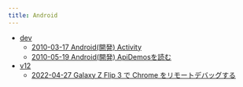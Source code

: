 ```yaml
---
title: Android
---
```



- [dev](./dev/index.md)
    - [2010-03-17 Android(開発) Activity](./../../../d/2010/03/17/Android(開発)_Activity.md)
    - [2010-05-19 Android(開発) ApiDemosを読む](./../../../d/2010/05/19/Android(開発)_ApiDemosを読む.md)
- [v12](./v12/index.md)
    - [2022-04-27 Galaxy Z Flip 3 で Chrome をリモートデバッグする](./../../../d/2022/04/27/Galaxy_Z_Flip_3_で_Chrome_をリモートデバッグする.md)




